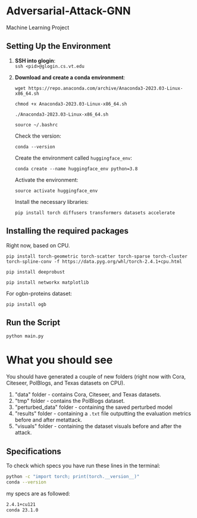 # Adversarial-Attack-GNN
Machine Learning Project

## Setting Up the Environment

1. **SSH into glogin**:  
    `ssh <pid>@glogin.cs.vt.edu`

2. **Download and create a conda environment**:
   
   `wget https://repo.anaconda.com/archive/Anaconda3-2023.03-Linux-x86_64.sh`

   `chmod +x Anaconda3-2023.03-Linux-x86_64.sh`
   
   `./Anaconda3-2023.03-Linux-x86_64.sh`
   
    `source ~/.bashrc`

   Check the version:
   
    `conda --version`

   Create the environment called `huggingface_env`:
   
    `conda create --name huggingface_env python=3.8`
   
    Activate the environment:

   `source activate huggingface_env`

   Install the necessary libraries:
   
    `pip install torch diffusers transformers datasets accelerate`

## Installing the required packages
   
   Right now, based on CPU.

   `pip install torch-geometric torch-scatter torch-sparse torch-cluster torch-spline-conv -f https://data.pyg.org/whl/torch-2.4.1+cpu.html`

   `pip install deeprobust`
   
   `pip install networkx matplotlib`

   For ogbn-proteins dataset:
   
   `pip install ogb`

## Run the Script

```bash
python main.py
```

# What you should see

You should have generated a couple of new folders (right now with Cora, Citeseer, PolBlogs, and Texas datasets on CPU). 

1. "data" folder - contains Cora, Citeseer, and Texas datasets.
2. "tmp" folder - contains the PolBlogs dataset.
3. "perturbed_data" folder - containing the saved perturbed model
4. "results" folder - containing a `.txt` file outputting the evaluation metrics before and after metattack.
5. "visuals" folder - containing the dataset visuals before and after the attack.

## Specifications

To check which specs you have run these lines in the terminal:

```bash
python -c "import torch; print(torch.__version__)"
conda --version
```

my specs are as followed: 

```bash
2.4.1+cu121
conda 23.1.0
```

     
